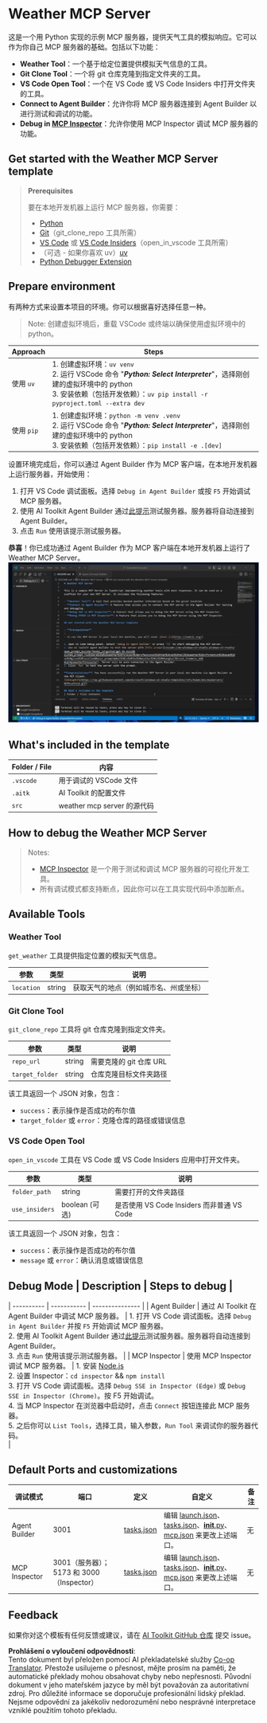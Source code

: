 <!--
CO_OP_TRANSLATOR_METADATA:
{
  "original_hash": "a3f252a62f059360855de5331a575898",
  "translation_date": "2025-06-10T07:17:35+00:00",
  "source_file": "10-StreamliningAIWorkflowsBuildingAnMCPServerWithAIToolkit/lab4/code/github_mcp_server/README.md",
  "language_code": "cs"
}
-->
# Weather MCP Server

这是一个用 Python 实现的示例 MCP 服务器，提供天气工具的模拟响应。它可以作为你自己 MCP 服务器的基础。包括以下功能：

- **Weather Tool**：一个基于给定位置提供模拟天气信息的工具。
- **Git Clone Tool**：一个将 git 仓库克隆到指定文件夹的工具。
- **VS Code Open Tool**：一个在 VS Code 或 VS Code Insiders 中打开文件夹的工具。
- **Connect to Agent Builder**：允许你将 MCP 服务器连接到 Agent Builder 以进行测试和调试的功能。
- **Debug in [MCP Inspector](https://github.com/modelcontextprotocol/inspector)**：允许你使用 MCP Inspector 调试 MCP 服务器的功能。

## Get started with the Weather MCP Server template

> **Prerequisites**
>
> 要在本地开发机器上运行 MCP 服务器，你需要：
>
> - [Python](https://www.python.org/)
> - [Git](https://git-scm.com/)（git_clone_repo 工具所需）
> - [VS Code](https://code.visualstudio.com/) 或 [VS Code Insiders](https://code.visualstudio.com/insiders/)（open_in_vscode 工具所需）
> - （可选 - 如果你喜欢 uv）[uv](https://github.com/astral-sh/uv)
> - [Python Debugger Extension](https://marketplace.visualstudio.com/items?itemName=ms-python.debugpy)

## Prepare environment

有两种方式来设置本项目的环境。你可以根据喜好选择任意一种。

> Note: 创建虚拟环境后，重载 VSCode 或终端以确保使用虚拟环境中的 python。

| Approach | Steps |
| -------- | ----- |
| 使用 `uv` | 1. 创建虚拟环境：`uv venv` <br>2. 运行 VSCode 命令 "***Python: Select Interpreter***"，选择刚创建的虚拟环境中的 python <br>3. 安装依赖（包括开发依赖）：`uv pip install -r pyproject.toml --extra dev` |
| 使用 `pip` | 1. 创建虚拟环境：`python -m venv .venv` <br>2. 运行 VSCode 命令 "***Python: Select Interpreter***"，选择刚创建的虚拟环境中的 python<br>3. 安装依赖（包括开发依赖）：`pip install -e .[dev]` |

设置环境完成后，你可以通过 Agent Builder 作为 MCP 客户端，在本地开发机器上运行服务器，开始使用：
1. 打开 VS Code 调试面板。选择 `Debug in Agent Builder` 或按 `F5` 开始调试 MCP 服务器。
2. 使用 AI Toolkit Agent Builder 通过[此提示](../../../../../../../../../../../open_prompt_builder)测试服务器。服务器将自动连接到 Agent Builder。
3. 点击 `Run` 使用该提示测试服务器。

**恭喜**！你已成功通过 Agent Builder 作为 MCP 客户端在本地开发机器上运行了 Weather MCP Server。
![DebugMCP](https://raw.githubusercontent.com/microsoft/windows-ai-studio-templates/refs/heads/dev/mcpServers/mcp_debug.gif)

## What's included in the template

| Folder / File| 内容                                     |
| ------------ | -------------------------------------------- |
| `.vscode`    | 用于调试的 VSCode 文件                   |
| `.aitk`      | AI Toolkit 的配置文件                |
| `src`        | weather mcp server 的源代码   |

## How to debug the Weather MCP Server

> Notes:
> - [MCP Inspector](https://github.com/modelcontextprotocol/inspector) 是一个用于测试和调试 MCP 服务器的可视化开发工具。
> - 所有调试模式都支持断点，因此你可以在工具实现代码中添加断点。

## Available Tools

### Weather Tool
`get_weather` 工具提供指定位置的模拟天气信息。

| 参数 | 类型 | 说明 |
| --------- | ---- | ----------- |
| `location` | string | 获取天气的地点（例如城市名、州或坐标） |

### Git Clone Tool
`git_clone_repo` 工具将 git 仓库克隆到指定文件夹。

| 参数 | 类型 | 说明 |
| --------- | ---- | ----------- |
| `repo_url` | string | 需要克隆的 git 仓库 URL |
| `target_folder` | string | 仓库克隆目标文件夹路径 |

该工具返回一个 JSON 对象，包含：
- `success`：表示操作是否成功的布尔值
- `target_folder` 或 `error`：克隆仓库的路径或错误信息

### VS Code Open Tool
`open_in_vscode` 工具在 VS Code 或 VS Code Insiders 应用中打开文件夹。

| 参数 | 类型 | 说明 |
| --------- | ---- | ----------- |
| `folder_path` | string | 需要打开的文件夹路径 |
| `use_insiders` | boolean (可选) | 是否使用 VS Code Insiders 而非普通 VS Code |

该工具返回一个 JSON 对象，包含：
- `success`：表示操作是否成功的布尔值
- `message` 或 `error`：确认消息或错误信息

## Debug Mode | Description | Steps to debug |
| ---------- | ----------- | --------------- |
| Agent Builder | 通过 AI Toolkit 在 Agent Builder 中调试 MCP 服务器。 | 1. 打开 VS Code 调试面板。选择 `Debug in Agent Builder` 并按 `F5` 开始调试 MCP 服务器。<br>2. 使用 AI Toolkit Agent Builder 通过[此提示](../../../../../../../../../../../open_prompt_builder)测试服务器。服务器将自动连接到 Agent Builder。<br>3. 点击 `Run` 使用该提示测试服务器。 |
| MCP Inspector | 使用 MCP Inspector 调试 MCP 服务器。 | 1. 安装 [Node.js](https://nodejs.org/)<br> 2. 设置 Inspector：`cd inspector` && `npm install` <br> 3. 打开 VS Code 调试面板。选择 `Debug SSE in Inspector (Edge)` 或 `Debug SSE in Inspector (Chrome)`。按 F5 开始调试。<br> 4. 当 MCP Inspector 在浏览器中启动时，点击 `Connect` 按钮连接此 MCP 服务器。<br> 5. 之后你可以 `List Tools`，选择工具，输入参数，`Run Tool` 来调试你的服务器代码。<br> |

## Default Ports and customizations

| 调试模式 | 端口 | 定义 | 自定义 | 备注 |
| ---------- | ----- | ------------ | -------------- |-------------- |
| Agent Builder | 3001 | [tasks.json](../../../../../../10-StreamliningAIWorkflowsBuildingAnMCPServerWithAIToolkit/lab4/code/github_mcp_server/.vscode/tasks.json) | 编辑 [launch.json](../../../../../../10-StreamliningAIWorkflowsBuildingAnMCPServerWithAIToolkit/lab4/code/github_mcp_server/.vscode/launch.json)、[tasks.json](../../../../../../10-StreamliningAIWorkflowsBuildingAnMCPServerWithAIToolkit/lab4/code/github_mcp_server/.vscode/tasks.json)、[__init__.py](../../../../../../10-StreamliningAIWorkflowsBuildingAnMCPServerWithAIToolkit/lab4/code/github_mcp_server/src/__init__.py)、[mcp.json](../../../../../../10-StreamliningAIWorkflowsBuildingAnMCPServerWithAIToolkit/lab4/code/github_mcp_server/.aitk/mcp.json) 来更改上述端口。 | 无 |
| MCP Inspector | 3001（服务器）；5173 和 3000（Inspector） | [tasks.json](../../../../../../10-StreamliningAIWorkflowsBuildingAnMCPServerWithAIToolkit/lab4/code/github_mcp_server/.vscode/tasks.json) | 编辑 [launch.json](../../../../../../10-StreamliningAIWorkflowsBuildingAnMCPServerWithAIToolkit/lab4/code/github_mcp_server/.vscode/launch.json)、[tasks.json](../../../../../../10-StreamliningAIWorkflowsBuildingAnMCPServerWithAIToolkit/lab4/code/github_mcp_server/.vscode/tasks.json)、[__init__.py](../../../../../../10-StreamliningAIWorkflowsBuildingAnMCPServerWithAIToolkit/lab4/code/github_mcp_server/src/__init__.py)、[mcp.json](../../../../../../10-StreamliningAIWorkflowsBuildingAnMCPServerWithAIToolkit/lab4/code/github_mcp_server/.aitk/mcp.json) 来更改上述端口。| 无 |

## Feedback

如果你对这个模板有任何反馈或建议，请在 [AI Toolkit GitHub 仓库](https://github.com/microsoft/vscode-ai-toolkit/issues) 提交 issue。

**Prohlášení o vyloučení odpovědnosti**:  
Tento dokument byl přeložen pomocí AI překladatelské služby [Co-op Translator](https://github.com/Azure/co-op-translator). Přestože usilujeme o přesnost, mějte prosím na paměti, že automatické překlady mohou obsahovat chyby nebo nepřesnosti. Původní dokument v jeho mateřském jazyce by měl být považován za autoritativní zdroj. Pro důležité informace se doporučuje profesionální lidský překlad. Nejsme odpovědní za jakékoliv nedorozumění nebo nesprávné interpretace vzniklé použitím tohoto překladu.